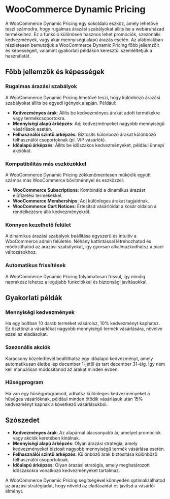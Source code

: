 # WooCommerce Dynamic Pricing

A WooCommerce Dynamic Pricing egy sokoldalú eszköz, amely lehetővé teszi számodra, hogy rugalmas árazási szabályokat állíts be a webáruházad termékeihez. Ez a funkció különösen hasznos lehet promóciók, szezonális kedvezmények, vagy akár mennyiségi alapú árazás esetén. Az alábbiakban részletesen bemutatjuk a WooCommerce Dynamic Pricing főbb jellemzőit és képességeit, valamint gyakorlati példákon keresztül szemléltetjük a használatát.

## Főbb jellemzők és képességek

### Rugalmas árazási szabályok

A WooCommerce Dynamic Pricing lehetővé teszi, hogy különböző árazási szabályokat állíts be egyedi igények alapján. Például:

- **Kedvezményes árak**: Állíts be kedvezményes árakat adott termékekre vagy termékcsoportokra.
- **Mennyiségi alapú árképzés**: Adj kedvezményeket nagyobb mennyiségű vásárlások esetén.
- **Felhasználói szintű árképzés**: Biztosíts különböző árakat különböző felhasználói csoportoknak (pl. VIP vásárlók).
- **Időalapú árképzés**: Állíts be időszakos kedvezményeket, például ünnepi akciókat.

### Kompatibilitás más eszközökkel

A WooCommerce Dynamic Pricing zökkenőmentesen működik együtt számos más WooCommerce bővítménnyel és eszközzel:

- **WooCommerce Subscriptions**: Kombináld a dinamikus árazást előfizetési termékekkel.
- **WooCommerce Memberships**: Adj különleges árakat tagjaidnak.
- **WooCommerce Cart Notices**: Értesítsd vásárlóidat a kosár oldalon a rendelkezésre álló kedvezményekről.

### Könnyen kezelhető felület

A dinamikus árazási szabályok beállítása egyszerű és intuitív a WooCommerce admin felületén. Néhány kattintással létrehozhatod és módosíthatod az árazási szabályokat, így gyorsan alkalmazkodhatsz a piaci változásokhoz.

### Automatikus frissítések

A WooCommerce Dynamic Pricing folyamatosan frissül, így mindig naprakész lehetsz a legújabb funkciókkal és biztonsági javításokkal.

## Gyakorlati példák

### Mennyiségi kedvezmények

Ha egy boltban 10 darab terméket vásárolsz, 10% kedvezményt kaphatsz. Ez ösztönzi a vásárlókat nagyobb mennyiségű termék vásárlására, növelve ezzel az eladásokat.

### Szezonális akciók

Karácsony közeledtével beállíthatsz egy időalapú kedvezményt, amely automatikusan életbe lép december 1-jétől és tart december 31-éig. Így nem kell manuálisan módosítanod az árakat minden évben.

### Hűségprogram

Ha van egy hűségprogramod, adhatsz különleges kedvezményeket a hűséges vásárlóknak, például minden ötödik vásárlásuk után 15% kedvezményt kapnak a következő vásárlásukból.

## Szószedet

- **Kedvezményes árak**: Az alapárnál alacsonyabb ár, amelyet promóciók vagy akciók keretében kínálnak.
- **Mennyiségi alapú árképzés**: Olyan árazási stratégia, amely kedvezményeket biztosít nagyobb mennyiségű termék vásárlása esetén.
- **Felhasználói szintű árképzés**: Különböző árak biztosítása különböző felhasználói csoportoknak.
- **Időalapú árképzés**: Olyan árazási stratégia, amely meghatározott időszakokra vonatkozó kedvezményeket tartalmaz.

A WooCommerce Dynamic Pricing segítségével könnyedén optimalizálhatod az árazási stratégiádat, hogy növeld az eladásaidat és javítsd a vásárlói élményt.
